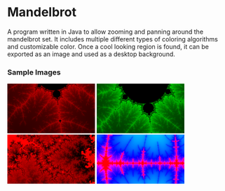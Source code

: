 # Mandelbrot
A program written in Java to allow zooming and panning around the mandelbrot set. 
It includes multiple different types of coloring algorithms and customizable color. 
Once a cool looking region is found, it can be exported as an image and used as a desktop background.

### Sample Images
<img src="Mandelbrot2/sample_images/mandelbrot_original.png" alt="drawing" width="200"/>
<img src="Mandelbrot2/sample_images/mandelbrots.png" alt="drawing" width="200"/>
<img src="Mandelbrot2/sample_images/mandelbrot_normalized.png" alt="drawing" width="200"/>
<img src="Mandelbrot2/sample_images/mandelbrot6.png" alt="drawing" width="200"/>
